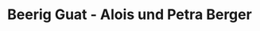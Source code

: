 ---
title: "Beerig Guat - Alois und Petra Berger"
url: /virgen/beerig-guat-alois-und-petra-berger/
shop: Hofladen
---